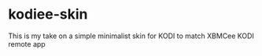 kodiee-skin
===========

This is my take on a simple minimalist skin for KODI to match XBMCee KODI remote app
